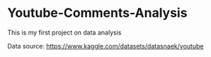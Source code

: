 # Youtube-Comments-Analysis

This is my first project on data analysis

Data source: https://www.kaggle.com/datasets/datasnaek/youtube
